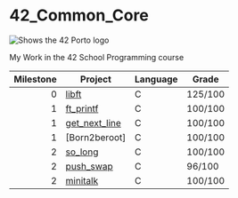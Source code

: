 # 42_Common_Core

<picture>
 <source media="(prefers-color-scheme: dark)" srcset="https://www.42porto.com/wp-content/themes/42lisboa/images/logo42_dark.svg">
 <source media="(prefers-color-scheme: light)" srcset="(https://www.42porto.com/wp-content/themes/42lisboa/images/logo42_dark.svg">
 <img alt="Shows the 42 Porto logo" src="https://www.42porto.com/wp-content/themes/42lisboa/images/logo42_dark.svg">
</picture>

My Work in the 42 School Programming course

| Milestone | Project       |Language | Grade |
|----------:|---------      |---------|-------|
|          0|[libft](https://github.com/rfpoliveira/42_Libft)|C        |125/100|
|          1|[ft_printf](https://github.com/rfpoliveira/42_ft_printf)|C|100/100|
|          1|[get_next_line](https://github.com/rfpoliveira/ft_get_next_line)|C|100/100|
|          1|[Born2beroot]|C|100/100|
|          2|[so_long](https://github.com/rfpoliveira/42_so_long)|C|100/100|
|          2|[push_swap](https://github.com/rfpoliveira/42_push_swap)|C|96/100|
|          2|[minitalk](https://github.com/rfpoliveira/42_minitalk)|C|100/100|

